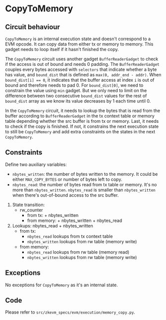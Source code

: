 # CopyToMemory

## Circuit behaviour

`CopyToMemory` is an internal execution state and doesn't correspond to a EVM opcode. It can copy
data from either tx or memory to memory. This gadget needs to loop itself if it hasn't finished
the copy.

The `CopyToMemory` circuit uses another gadget `BufferReaderGadget` to check if the access is out of
bound and needs 0 padding. The `BufferReaderGadget` couples every bytes accessed with `selectors`
that indicate whether a byte has value, and `bound_dist` that is defined as
`max(0, addr_end - addr)`. When `bound_dist[i] == 0`, it indicates that the buffer access at index
`i` is out of bound and therefore needs to pad 0. For `bound_dist[0]`, we need to constrain the
value using `min` gadget. But we only need to limit on the difference between two consecutive
`bound_dist` values for the rest of `bound_dist` array as we know its value decreases by 1 each
time until 0.

In the `CopyToMemory` circuit, it needs to lookup the bytes that is read from the buffer according
to `BufferReaderGadget` in the tx context table or memory table depending whether the src buffer
is from tx or memory. Last, it needs to check if the copy is finished. If not, it constrains the
next execution state to still be `CopyToMemory` and add extra constraints on the states in the next
`CopyToMemory`.

## Constraints

Define two auxiliary variables:
- `nbytes_written`: the number of bytes written to the memory. It could be either `MAX_COPY_BYTES`
    or number of bytes left to copy.
- `nbytes_read`: the number of bytes read from tx table or memory. It's no more than
    `nbytes_written`. `nbytes_read` is smaller than `nbytes_written` when there's out-of-bound
    access to the src buffer.

1. State transition:
   - rw_counter
        - from tx: + nbytes_written
        - from memory: + nbytes_written + nbytes_read
2. Lookups: nbytes_read + nbytes_written
   - from tx:
        - `nbytes_read` lookups from tx context table
        - `nbytes_written` lookups from rw table (memory write)
   - from memory:
        - `nbytes_read` lookups from rw table (memory read)
        - `nbytes_written` lookups from rw table (memory write)

## Exceptions

No exceptions for `CopyToMemory` as it's an internal state.

## Code

Please refer to `src/zkevm_specs/evm/execution/memory_copy.py`.
